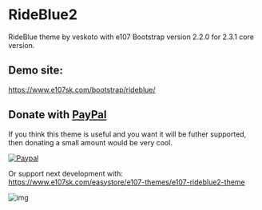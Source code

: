 # RideBlue2
RideBlue theme by veskoto with e107 Bootstrap version 2.2.0 for 2.3.1 core version.
 
## Demo site:
https://www.e107sk.com/bootstrap/rideblue/

## Donate with [PayPal](https://www.paypal.com/cgi-bin/webscr?cmd=_s-xclick&hosted_button_id=FKG5N3F6QL99J)

If you think this theme is useful and you want it will be futher supported, then donating a small amount would be very cool.

[![Paypal](https://www.paypalobjects.com/en_US/i/btn/btn_donateCC_LG.gif)](https://www.paypal.com/cgi-bin/webscr?cmd=_s-xclick&hosted_button_id=FKG5N3F6QL99J)

Or support next development with:
https://www.e107sk.com/easystore/e107-themes/e107-rideblue2-theme


![img](https://www.e107sk.com/img/rideblue2_preview.png)

